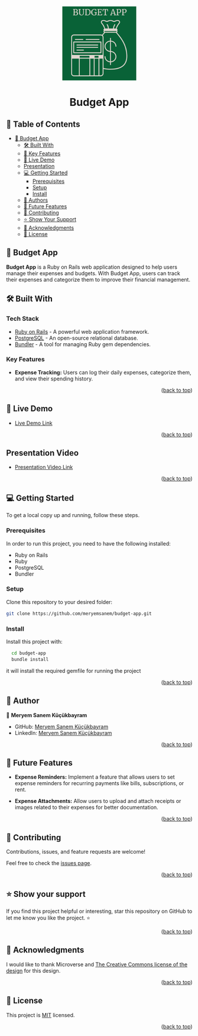 <div align="center">
  <br/>
 <img src="app/assets/images/budget-app-logo.png" alt="Budget App Logo" width="200" height="200"/>
  <h1><b>Budget App</b></h1>
</div>

<!-- TABLE OF CONTENTS -->

## 📗 Table of Contents

- [📖 Budget App](#-about-project)
  - [🛠 Built With](#-built-with)
  - [🌟 Key Features](#-key-features)
  - [ 🚀 Live Demo](#-live-demo)
  - [ Presentation](#-presentation)
  - [💻 Getting Started](#-getting-started)
    - [Prerequisites](#prerequisites)
    - [Setup](#setup)
    - [Install](#install)
  - [👥 Authors](#-authors)
  - [🔭 Future Features](#-future-features)
  - [🤝 Contributing](#-contributing)
  - [⭐️ Show Your Support](#️-show-your-support)
  - [🙏 Acknowledgments](#-acknowledgments)
  - [📝 License](#-license)

<!-- ABOUT PROJECT -->

## 📖 Budget App <a name="about-project"></a>

**Budget App** is a Ruby on Rails web application designed to help users manage their expenses and budgets. With Budget App, users can track their expenses and categorize them to improve their financial management.

## 🛠 Built With <a name="built-with"></a>

### Tech Stack <a name="tech-stack"></a>

- [Ruby on Rails](https://rubyonrails.org) - A powerful web application framework.
- [PostgreSQL](https://www.postgresql.org) - An open-source relational database.
- [Bundler](https://bundler.io) - A tool for managing Ruby gem dependencies.

<!-- FEATURES -->

### Key Features <a name="key-features"></a>

- **Expense Tracking:** Users can log their daily expenses, categorize them, and view their spending history.

<p align="right">(<a href="#-table-of-contents">back to top</a>)</p>

<!-- LIVE DEMO -->

## 🚀 Live Demo <a name="live-demo"></a>

- [Live Demo Link](https://budget-app-yvr4.onrender.com/)

<p align="right">(<a href="#readme-top">back to top</a>)</p>

<!-- Presentation -->

## Presentation Video <a name="presentation"></a>

- [Presentation Video Link](https://www.loom.com/share/ecb8da6c9ef14e96a796b78ac87cbf67?sid=7cf2dfef-2d50-4c35-bdde-8b47c6abe676s)

<p align="right">(<a href="#readme-top">back to top</a>)</p>

<!-- GETTING STARTED -->

## 💻 Getting Started <a name="getting-started"></a>

To get a local copy up and running, follow these steps.

### Prerequisites

In order to run this project, you need to have the following installed:

- Ruby on Rails
- Ruby
- PostgreSQL
- Bundler

### Setup

Clone this repository to your desired folder:

```bash
git clone https://github.com/meryemsanem/budget-app.git
```

### Install

Install this project with:

```bash
  cd budget-app
  bundle install
```

it will install the required gemfile for running the project

<p align="right">(<a href="#readme-top">back to top</a>)</p>

<!-- AUTHORS -->

## 👥 Author <a name="author"></a>

👤 **Meryem Sanem Küçükbayram**

- GitHub: [Meryem Sanem Küçükbayram](https://github.com/meryemsanem)
- LinkedIn: [Meryem Sanem Küçükbayram](https://www.linkedin.com/in/meryemsanemkucukbayram/)

<p align="right">(<a href="#readme-top">back to top</a>)</p>

<!-- FUTURE FEATURES -->

## 🔭 Future Features <a name="future-features"></a>

- **Expense Reminders:** Implement a feature that allows users to set expense reminders for recurring payments like bills, subscriptions, or rent.

- **Expense Attachments:** Allow users to upload and attach receipts or images related to their expenses for better documentation.

<p align="right">(<a href="#readme-top">back to top</a>)</p>

<!-- CONTRIBUTING -->

## 🤝 Contributing <a name="contributing"></a>

Contributions, issues, and feature requests are welcome!

Feel free to check the [issues page](https://github.com/meryemsanem/budget-app/issues).

<p align="right">(<a href="#readme-top">back to top</a>)</p>

<!-- SUPPORT -->

## ⭐️ Show your support <a name="support"></a>

If you find this project helpful or interesting, star this repository on GitHub to let me know you like the project. ⭐️

<p align="right">(<a href="#readme-top">back to top</a>)</p>

<!-- ACKNOWLEDGEMENTS -->

## 🙏 Acknowledgments <a name="acknowledgements"></a>

I would like to thank Microverse and [The Creative Commons license of the design](https://creativecommons.org/licenses/by-nc/4.0/) for this design.

<p align="right">(<a href="#readme-top">back to top</a>)</p>

<!-- LICENSE -->

## 📝 License <a name="license"></a>

This project is [MIT](./LICENSE) licensed.

<p align="right">(<a href="#readme-top">back to top</a>)</p>

